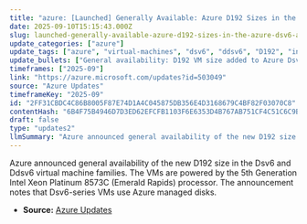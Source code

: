 ```yaml
---
title: "azure: [Launched] Generally Available: Azure D192 Sizes in the Azure Dsv6 and Ddsv6-series VM Families"
date: 2025-09-10T15:15:43.000Z
slug: launched-generally-available-azure-d192-sizes-in-the-azure-dsv6-and-ddsv6-series-vm-families
update_categories: ["azure"]
update_tags: ["azure", "virtual-machines", "dsv6", "ddsv6", "D192", "intel-xeon", "emerald-rapids", "general-availability"]
update_bullets: ["General availability: D192 VM size added to Azure Dsv6 and Ddsv6 families.", "CPU: 5th Generation Intel Xeon Platinum 8573C (Emerald Rapids).", "Dsv6-series VMs use Azure managed disks (as called out in the announcement).", "Ddsv6 is included in the expansion of available sizes alongside Dsv6."]
timeframes: ["2025-09"]
link: "https://azure.microsoft.com/updates?id=503049"
source: "Azure Updates"
timeframeKey: "2025-09"
id: "2FF31CBDC4C86B8005F87E74D1A4C045875DB356E4D3168679C4BF82F03070C8"
contentHash: "6B4F75B4946D7D3ED62EFCFB1103F6E6353D4B767AB751CF4C51C6C9B982D691"
draft: false
type: "updates2"
llmSummary: "Azure announced general availability of the new D192 size in the Dsv6 and Ddsv6 virtual machine families. The VMs are powered by the 5th Generation Intel Xeon Platinum 8573C (Emerald Rapids) processor. The announcement notes that Dsv6-series VMs use Azure managed disks."
---
```


Azure announced general availability of the new D192 size in the Dsv6 and Ddsv6 virtual machine families. The VMs are powered by the 5th Generation Intel Xeon Platinum 8573C (Emerald Rapids) processor. The announcement notes that Dsv6-series VMs use Azure managed disks.

- **Source:** [Azure Updates](https://azure.microsoft.com/updates?id=503049)
